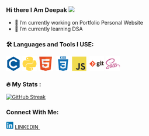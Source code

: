 ### Hi there I Am Deepak <img src="https://media.giphy.com/media/hvRJCLFzcasrR4ia7z/giphy.gif" width="30px"/>



- 🔭 I’m currently working on Portfolio Personal Website
- 🌱 I’m currently learning DSA



### :hammer_and_wrench: Languages and Tools I USE:
<div>
  <img src="https://github.com/devicons/devicon/blob/master/icons/c/c-plain.svg" title="C" **alt="C" width="40" height="40"/>
  <img src="https://github.com/devicons/devicon/blob/master/icons/python/python-plain.svg" title="Python" **alt="Python" width="40" height="40"/>
  <img src="https://github.com/devicons/devicon/blob/master/icons/html5/html5-original.svg" title="HTML5" alt="HTML" width="40" height="40"/>&nbsp;
  <img src="https://github.com/devicons/devicon/blob/master/icons/css3/css3-plain-wordmark.svg"  title="CSS3" alt="CSS" width="40" height="40"/>
  <img src="https://github.com/devicons/devicon/blob/master/icons/javascript/javascript-original.svg" title="JavaScript" alt="JavaScript" width="40" height="40"/>&nbsp;
  <img src="https://github.com/devicons/devicon/blob/master/icons/git/git-original-wordmark.svg" title="Git" **alt="Git" width="40" height="40"/>
  <img src="https://github.com/devicons/devicon/blob/master/icons/sass/sass-original.svg" title="Sass" **alt="Sass" width="40" height="40"/>
  
  
  
  
</div>

### :fire: My Stats :
[![GitHub Streak](http://github-readme-streak-stats.herokuapp.com?user=inyCation&theme=dark&hide_border=true&date_format=M%20j%5B%2C%20Y%5D&stroke=DD2727)](https://git.io/streak-stats)

### Connect With Me: 
<span> <img src="https://github.com/devicons/devicon/blob/master/icons/linkedin/linkedin-original.svg" width="20" height="20" /> 
  <a href="https://www.linkedin.com/in/deepak024/"> LINKEDIN </a>
  <span> 
<img src="https://komarev.com/ghpvc/?username=inyCation&style=flat-square&color=blue" alt=""/>

